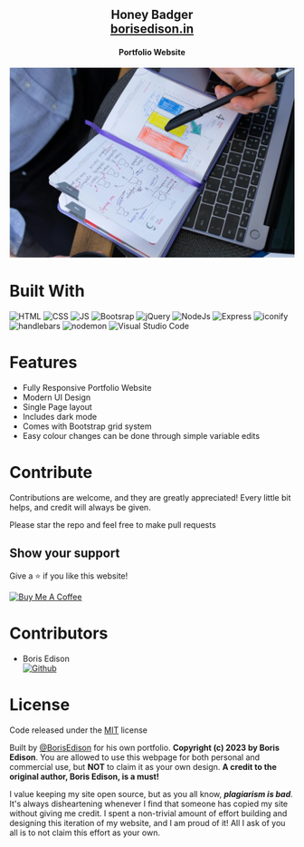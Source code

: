 <h2 align="center">
  Honey Badger<br/>
  <a href="https://borisedison.in/" target="_blank">borisedison.in</a>
</h2>
<h4 align="center">Portfolio Website</h4>
<div align="center">
  <img alt="Demo" src="public/content/hb.webp" />
</div>

# Built With

![HTML](https://img.shields.io/badge/HTML-E75028?style=for-the-badge&logo=html5&logoColor=white)
![CSS](https://img.shields.io/badge/CSS-2A93C9?&style=for-the-badge&logo=css3&logoColor=white)
![JS](https://img.shields.io/badge/JavaScript-F7DF1E?style=for-the-badge&logo=javascript&logoColor=black)
![Bootsrap](https://img.shields.io/badge/Bootstrap-7952B3?&style=for-the-badge&logo=bootstrap&logoColor=white)
![jQuery](https://img.shields.io/badge/jQuery-0769AD?&style=for-the-badge&logo=jquery&logoColor=white)
![NodeJs](https://img.shields.io/badge/nodejs-87C929?&style=for-the-badge&logo=node.js&logoColor=white)
![Express](https://img.shields.io/badge/express-212529?&style=for-the-badge&logo=express&logoColor=white)
![iconify](https://img.shields.io/badge/iconify-1767AA?&style=for-the-badge&logo=iconify&logoColor=white)
![handlebars](https://img.shields.io/badge/handlebars-F0772B?&style=for-the-badge&logo=handlebars&logoColor=white)
![nodemon](https://img.shields.io/badge/nodemon-76D04B?&style=for-the-badge&logo=nodemon&logoColor=white)
![Visual Studio Code](https://img.shields.io/badge/Visual%20Studio%20Code-0078d7.svg?style=for-the-badge&logo=visual-studio-code&logoColor=white)


# Features <a id="features"></a>

- Fully Responsive Portfolio Website
- Modern UI Design
- Single Page layout
- Includes dark mode
- Comes with Bootstrap grid system
- Easy colour changes can be done through simple variable edits

# Contribute  <a id="contribute"></a>
Contributions are welcome, and they are greatly appreciated! Every little bit helps, and credit will always be given.

Please star the repo and feel free to make pull requests

## Show your support

Give a ⭐ if you like this website!

<a href="https://www.buymeacoffee.com/borisedison" target="_blank"><img src="https://cdn.buymeacoffee.com/buttons/v2/default-green.png" alt="Buy Me A Coffee" height= "40px" width= "130px" ></a>

# Contributors <a id="contributors"></a>
  - Boris Edison<br> 
  [![Github](https://img.shields.io/badge/GitHub-100000?style=for-the-badge&logo=github&logoColor=white)](https://github.com/BorisEdison)

# License  <a id="license"></a>

Code released under the
[MIT](https://github.com/BorisEdison/Honey-Badger/blob/dev/LICENSE.txt) license


Built by <a href="https://github.com/BorisEdison">@BorisEdison</a> for his own portfolio. **Copyright (c) 2023 by Boris Edison**. You are allowed to use this webpage for both personal and commercial use, but **NOT** to claim it as your own design. **A credit to the original author, Boris Edison, is a must!**

I value keeping my site open source, but as you all know, _**plagiarism is bad**_. It's always disheartening whenever I find that someone has copied my site without giving me credit. I spent a non-trivial amount of effort building and designing this iteration of my website, and I am proud of it! All I ask of you all is to not claim this effort as your own.